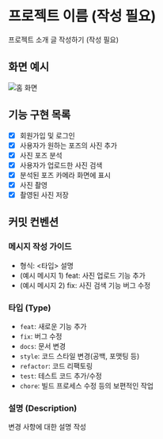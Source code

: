 # 프로젝트 이름 (작성 필요)

프로젝트 소개 글 작성하기 (작성 필요)

## 화면 예시
![홈 화면](..images/home.png)

## 기능 구현 목록

- [x] 회원가입 및 로그인 
- [x] 사용자가 원하는 포즈의 사진 추가 
- [x] 사진 포즈 분석 
- [x] 사용자가 업로드한 사진 검색
- [x] 분석된 포즈 카메라 화면에 표시
- [x] 사진 촬영 
- [x] 촬영된 사진 저장

## 커밋 컨벤션

### 메시지 작성 가이드

- 형식: <타입> 설명
- (예시 메시지 1) feat: 사진 업로드 기능 추가
- (예시 메시지 2) fix: 사진 검색 기능 버그 수정

### 타입 (Type)
- `feat`: 새로운 기능 추가
- `fix`: 버그 수정
- `docs`: 문서 변경
- `style`: 코드 스타일 변경(공백, 포맷팅 등)
- `refactor`: 코드 리팩토링
- `test`: 테스트 코드 추가/수정
- `chore`: 빌드 프로세스 수정 등의 보편적인 작업

### 설명 (Description)
변경 사항에 대한 설명 작성